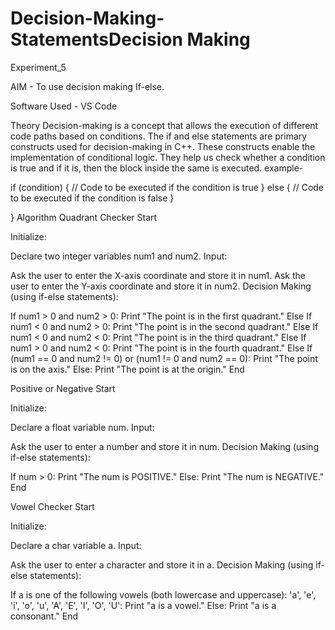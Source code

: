 # Decision-Making-StatementsDecision Making
Experiment_5

AIM -
To use decision making If-else.

Software Used -
VS Code

Theory
Decision-making is a concept that allows the execution of different code paths based on conditions. The if and else statements are primary constructs used for decision-making in C++. These constructs enable the implementation of conditional logic. They help us check whether a condition is true and if it is, then the block inside the same is executed.
example-

if (condition) {
    // Code to be executed if the condition is true
} else {
    // Code to be executed if the condition is false
}

}
Algorithm
Quadrant Checker
Start

Initialize:

Declare two integer variables num1 and num2.
Input:

Ask the user to enter the X-axis coordinate and store it in num1.
Ask the user to enter the Y-axis coordinate and store it in num2.
Decision Making (using if-else statements):

If num1 > 0 and num2 > 0:
Print "The point is in the first quadrant."
Else If num1 < 0 and num2 > 0:
Print "The point is in the second quadrant."
Else If num1 < 0 and num2 < 0:
Print "The point is in the third quadrant."
Else If num1 > 0 and num2 < 0:
Print "The point is in the fourth quadrant."
Else If (num1 == 0 and num2 != 0) or (num1 != 0 and num2 == 0):
Print "The point is on the axis."
Else:
Print "The point is at the origin."
End

Positive or Negative
Start

Initialize:

Declare a float variable num.
Input:

Ask the user to enter a number and store it in num.
Decision Making (using if-else statements):

If num > 0:
Print "The num is POSITIVE."
Else:
Print "The num is NEGATIVE."
End

Vowel Checker
Start

Initialize:

Declare a char variable a.
Input:

Ask the user to enter a character and store it in a.
Decision Making (using if-else statements):

If a is one of the following vowels (both lowercase and uppercase):
'a', 'e', 'i', 'o', 'u', 'A', 'E', 'I', 'O', 'U':
Print "a is a vowel."
Else:
Print "a is a consonant."
End
